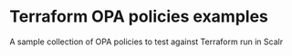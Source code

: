 # Terraform OPA policies examples
A sample collection of OPA policies to test against Terraform run in Scalr
